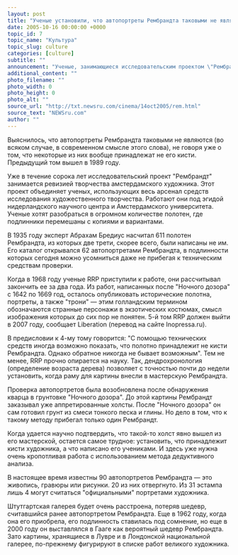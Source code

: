 ```yaml
---
layout: post
title: "Ученые установили, что автопортреты Рембрандта таковыми не являются"
date: 2005-10-16 00:00:00 +0000
topic_id: 7
topic_name: "Культура"
topic_slug: culture
categories: [culture]
subtitle: ""
announcement: "Ученые, занимающиеся исследовательским проектом \"Рембрандт\" (RRP), пришли в сенсационному выводу. В 4-й томе, исследующем произведения голландского живописца, искусствоведы решительно порывают с традиционным взглядом на творчество художника, 400-летие со дня рождения которого мир собирается отмечать."
additional_content: ""
photo_filename: ""
photo_width: 0
photo_height: 0
photo_alt: ""
source_url: "http://txt.newsru.com/cinema/14oct2005/rem.html"
source_text: "NEWSru.com"
author: ""
---
```

Выяснилось, что автопортреты Рембрандта таковыми не являются (во всяком случае, в современном смысле этого слова), не говоря уже о том, что некоторые из них вообще принадлежат не его кисти. Предыдущий том вышел в 1989 году.

Уже в течение сорока лет исследовательский проект "Рембрандт" занимается ревизией творчества амстердамского художника. Этот проект объединяет ученых, использующих весь арсенал средств исследования художественного творчества. Работают они под эгидой нидерландского научного центра и Амстердамского университета. Ученые хотят разобраться в огромном количестве полотен, где подлинники перемешаны с копиями и вариантами.

В 1935 году эксперт Абрахам Бредиус насчитал 611 полотен Рембрандта, из которых две трети, скорее всего, были написаны не им. Его каталог открывался 62 автопортретами Рембрандта, в подлинности которых сегодня можно усомниться даже не прибегая к техническим средствам проверки.

Когда в 1968 году ученые RRP приступили к работе, они рассчитывал закончить ее за два года. Из работ, написанных после "Ночного дозора" с 1642 по 1669 год, осталось опубликовать исторические полотна, портреты, а также "трони" &mdash; этим голландским термином обозначаются странные персонажи в экзотических костюмах, смысл изображения которых до сих пор не понятен. 5-й том RRP должен выйти в 2007 году, сообщает Liberation (перевод на сайте Inopressa.ru).

В предисловии к 4-му тому говорится: "С помощью технических средств иногда возможно показать, что полотно принадлежит не кисти Рембрандта. Однако обратное никогда не бывает возможным". Тем не менее, RRP прочно опирается на науку. Так, дендрохронология (определение возраста дерева) позволяет с точностью почти до недели установить, когда раму для картины внесли в мастерскую Рембрандта.

Проверка автопортретов была возобновлена после обнаружения кварца в грунтовке "Ночного дозора". До этой картины Рембрандт заказывал уже аппретированные холсты. После "Ночного дозора" он сам готовил грунт из смеси тонкого песка и глины. Но дело в том, что к такому методу прибегал только один Рембрандт.

Когда удается научно подтвердить, что такой-то холст явно вышел из его мастерской, остается самое трудное: установить, что принадлежит кисти художника, а что написано его учениками. И здесь уже нужна очень кропотливая работа с использованием метода дедуктивного анализа.

В настоящее время известны 90 автопортретов Рембрандта &mdash; это живопись, гравюры или рисунки. 20 из них отвергнуто. Из 31 эстампа лишь 4 могут считаться "официальными" портретами художника.

Штутгартская галерея будет очень расстроена, потеряв шедевр, считавшийся ранее автопортретом Рембрандта. Еще в 1962 году, когда она его приобрела, его подлинность ставилась под сомнение, но еще в 2000 году он выставлялся в Гааге как вероятный шедевр Рембрандта. Зато картины, хранящиеся в Лувре и в Лондонской национальной галерее, по-прежнему фигурируют в списке работ великого художника.
